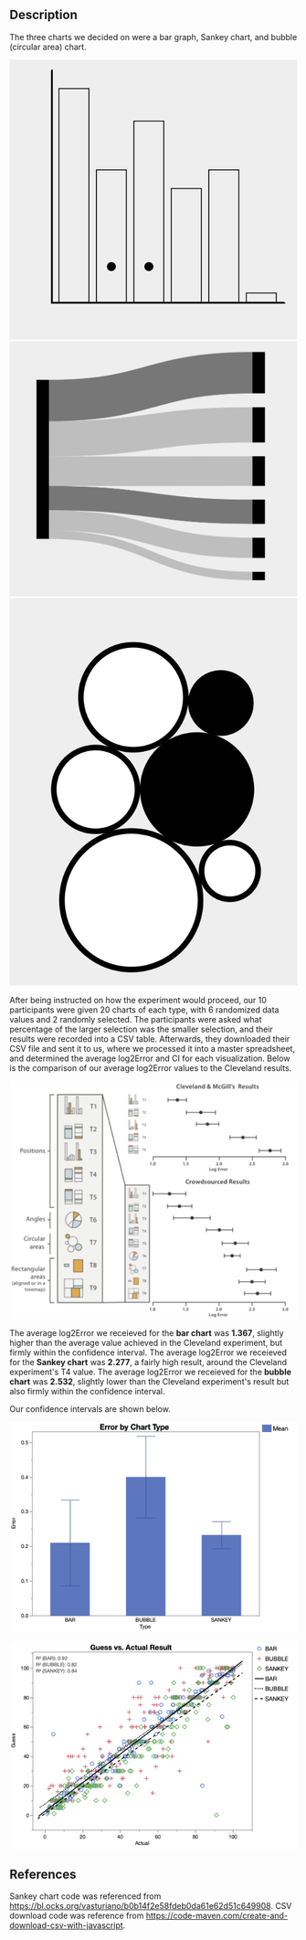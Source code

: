 Description
---

The three charts we decided on were a bar graph, Sankey chart, and bubble (circular area) chart.

![bar](img/bar.png)
![sankey](img/sankey.png)
![bubble](img/bubble.png)

After being instructed on how the experiment would proceed, our 10 participants were given 20 charts of each type, with 6 randomized data values and 2 randomly selected.
The participants were asked what percentage of the larger selection was the smaller selection, and their results were recorded into a CSV table.
Afterwards, they downloaded their CSV file and sent it to us, where we processed it into a master spreadsheet, and determined the average log2Error and CI for each visualization.
Below is the comparison of our average log2Error values to the Cleveland results.

![cleveland results](img/cleveland-results.png)

The average log2Error we receieved for the **bar chart** was **1.367**, slightly higher than the average value achieved in the Cleveland experiment, but firmly within the confidence interval.
The average log2Error we receieved for the **Sankey chart** was **2.277**, a fairly high result, around the Cleveland experiment's T4 value.
The average log2Error we receieved for the **bubble chart** was **2.532**, slightly lower than the Cleveland experiment's result but also firmly within the confidence interval.

Our confidence intervals are shown below.

![CIs](img/intervals.png)

![CI graph](img/graph.png)

References
---

Sankey chart code was referenced from https://bl.ocks.org/vasturiano/b0b14f2e58fdeb0da61e62d51c649908.
CSV download code was reference from https://code-maven.com/create-and-download-csv-with-javascript.

```
